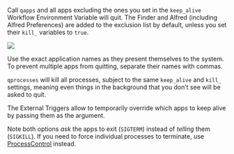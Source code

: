Call `qapps` and all apps excluding the ones you set in the `keep_alive` Workflow Environment Variable will quit. The Finder and Alfred (including Alfred Preferences) are added to the exclusion list by default, unless you set their `kill_` variables to `true`.

![](https://i.imgur.com/o1xU4er.png)

Use the exact application names as they present themselves to the system. To prevent multiple apps from quitting, separate their names with commas.

`qprocesses` will kill all processes, subject to the same `keep_alive` and `kill_` settings, meaning even things in the background that you don’t see will be asked to quit.

The External Triggers allow to temporarily override which apps to keep alive by passing them as the argument.

Note both options *ask* the apps to exit (`SIGTERM`) instead of *telling* them (`SIGKILL`). If you need to force individual processes to terminate, use [ProcessControl](https://github.com/vitorgalvao/alfred-workflows/tree/master/ProcessControl) instead.
